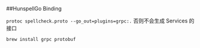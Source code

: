 ##HunspellGo Binding


`protoc spellcheck.proto --go_out=plugins=grpc:.`
否则不会生成 Services 的接口

`brew install grpc protobuf`